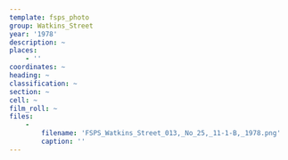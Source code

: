 ```yaml
---
template: fsps_photo
group: Watkins_Street
year: '1978'
description: ~
places:
    - ''
coordinates: ~
heading: ~
classification: ~
section: ~
cell: ~
film_roll: ~
files:
    -
        filename: 'FSPS_Watkins_Street_013,_No_25,_11-1-B,_1978.png'
        caption: ''
---
```

